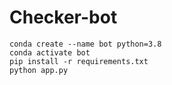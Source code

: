 # Checker-bot

```
conda create --name bot python=3.8 
conda activate bot
pip install -r requirements.txt
python app.py
```
